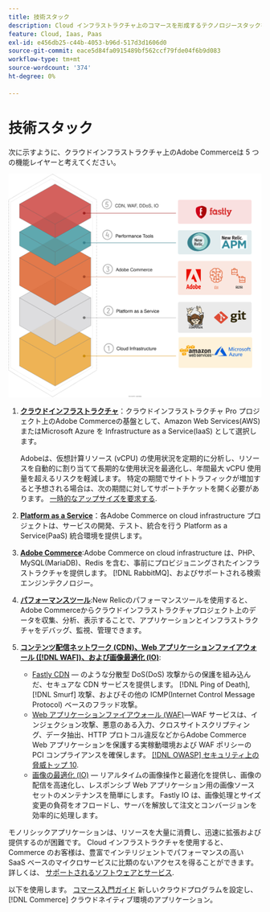 ```yaml
---
title: 技術スタック
description: Cloud インフラストラクチャ上のコマースを形成するテクノロジースタックを確認します。
feature: Cloud, Iaas, Paas
exl-id: e456db25-c44b-4053-b96d-517d3d1606d0
source-git-commit: eace5d84fa0915489bf562ccf79fde04f6b9d083
workflow-type: tm+mt
source-wordcount: '374'
ht-degree: 0%

---
```


# 技術スタック

次に示すように、クラウドインフラストラクチャ上のAdobe Commerceは 5 つの機能レイヤーと考えてください。

![クラウドスタック](../../assets/CloudStack.svg)

1. [**クラウドインフラストラクチャ**](pro-architecture.md)：クラウドインフラストラクチャ Pro プロジェクト上のAdobe Commerceの基盤として、Amazon Web Services(AWS) またはMicrosoft Azure を Infrastructure as a Service(IaaS) として選択します。

   Adobeは、仮想計算リソース (vCPU) の使用状況を定期的に分析し、リソースを自動的に割り当てて長期的な使用状況を最適化し、年間最大 vCPU 使用量を超えるリスクを軽減します。 特定の期間でサイトトラフィックが増加すると予想される場合は、次の期間に対してサポートチケットを開く必要があります。 [一時的なアップサイズを要求する](https://experienceleague.adobe.com/docs/commerce-knowledge-base/kb/how-to/how-to-request-temporary-magento-upsize.html).

1. [**Platform as a Service**](cloud-architecture.md)：各Adobe Commerce on cloud infrastructure プロジェクトは、サービスの開発、テスト、統合を行う Platform as a Service(PaaS) 統合環境を提供します。
1. [**Adobe Commerce**](../project/overview.md):Adobe Commerce on cloud infrastructure は、PHP、MySQL(MariaDB)、Redis を含む、事前にプロビジョニングされたインフラストラクチャを提供します。 [!DNL RabbitMQ]、およびサポートされる検索エンジンテクノロジー。
1. [**パフォーマンスツール**](../monitor/new-relic-service.md):New Relicのパフォーマンスツールを使用すると、Adobe Commerceからクラウドインフラストラクチャプロジェクト上のデータを収集、分析、表示することで、アプリケーションとインフラストラクチャをデバッグ、監視、管理できます。
1. [**コンテンツ配信ネットワーク (CDN)、Web アプリケーションファイアウォール ([!DNL WAF])、および画像最適化 (IO)**](../cdn/fastly.md):

   * [Fastly CDN](../cdn/fastly.md#ddos-protection) — のような分散型 DoS(DoS) 攻撃からの保護を組み込んだ、セキュアな CDN サービスを提供します。 [!DNL Ping of Death], [!DNL Smurf] 攻撃、およびその他の ICMP(Internet Control Message Protocol) ベースのフラッド攻撃。
   * [Web アプリケーションファイアウォール (WAF)](../cdn/fastly-waf-service.md)—WAF サービスは、インジェクション攻撃、悪意のある入力、クロスサイトスクリプティング、データ抽出、HTTP プロトコル違反などからAdobe Commerce Web アプリケーションを保護する実稼動環境および WAF ポリシーの PCI コンプライアンスを確保します。 [[!DNL OWASP] セキュリティ上の脅威トップ 10](https://owasp.org/www-project-top-ten/).
   * [画像の最適化 (IO)](../cdn/fastly-image-optimization.md) — リアルタイムの画像操作と最適化を提供し、画像の配信を高速化し、レスポンシブ Web アプリケーション用の画像ソースセットのメンテナンスを簡単にします。 Fastly IO は、画像処理とサイズ変更の負荷をオフロードし、サーバを解放して注文とコンバージョンを効率的に処理します。

モノリシックアプリケーションは、リソースを大量に消費し、迅速に拡張および提供するのが困難です。 Cloud インフラストラクチャを使用すると、Commerce のお客様は、豊富でインテリジェントでパフォーマンスの高い SaaS ベースのマイクロサービスに比類のないアクセスを得ることができます。 詳しくは、 [サポートされるソフトウェアとサービス](cloud-architecture.md#supported-software-and-services).

以下を使用します。 [コマース入門ガイド](../../get-started/overview.md) 新しいクラウドプログラムを設定し、 [!DNL Commerce] クラウドネイティブ環境のアプリケーション。
